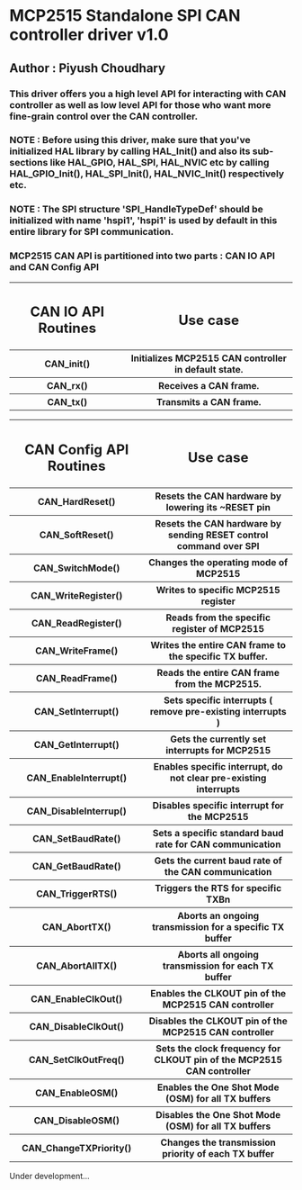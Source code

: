 <h1>MCP2515 Standalone SPI CAN controller driver v1.0</h1>
<h2> Author : Piyush Choudhary</h2>
<h3> This driver offers you a high level API for interacting with CAN controller as well as low level API for those who want more fine-grain control over the CAN controller. </h3>
<h3>NOTE : Before using this driver, make sure that you've initialized HAL library by calling HAL_Init() and also its sub-sections like HAL_GPIO, HAL_SPI, HAL_NVIC etc by calling HAL_GPIO_Init(), HAL_SPI_Init(), HAL_NVIC_Init() respectively etc.</h3>
<h3>NOTE : The SPI structure 'SPI_HandleTypeDef' should be initialized with name 'hspi1', 'hspi1' is used by default in this entire library for SPI communication.</h3>
<h3> MCP2515 CAN API is partitioned into two parts : CAN IO API and CAN Config API</h3>

<table>
    <tr>
        <th><h2>CAN IO API Routines</h2></th>
        <th><h2>Use case</h2></th>
    </tr>
    <tr>
        <th>CAN_init()</th>
        <th>Initializes MCP2515 CAN controller in default state.</th>
    </tr>
    <tr>
        <th>CAN_rx()</th>
        <th>Receives a CAN frame.</th>
    </tr>
    <tr>
        <th>CAN_tx()</th>
        <th>Transmits a CAN frame.</th>
    </tr>
</table>

<table>
    <tr>
        <th><h2>CAN Config API Routines</h2></th>
        <th><h2>Use case</h2></th>
    </tr>
    <tr>
        <th>CAN_HardReset()</th>
        <th>Resets the CAN hardware by lowering its ~RESET pin</th>
    </tr>
    <tr>
        <th>CAN_SoftReset()</th>
        <th>Resets the CAN hardware by sending RESET control command over SPI</th>
    </tr>
    <tr>
        <th>CAN_SwitchMode()</th>
        <th>Changes the operating mode of MCP2515</th>
    </tr>
    <tr>
        <th>CAN_WriteRegister()</th>
        <th>Writes to specific MCP2515 register</th>
    </tr>
    <tr>
        <th>CAN_ReadRegister()</th>
        <th>Reads from the specific register of MCP2515</th>
    </tr>
    <tr>
        <th>CAN_WriteFrame()</th>
        <th>Writes the entire CAN frame to the specific TX buffer.</th>
    </tr>
    <tr>
        <th>CAN_ReadFrame()</th>
        <th>Reads the entire CAN frame from the MCP2515.</th>
    </tr>
    <tr>
        <th>CAN_SetInterrupt()</th>
        <th>Sets specific interrupts ( remove pre-existing interrupts )</th>
    </tr>
    <tr>
        <th>CAN_GetInterrupt()</th>
        <th>Gets the currently set interrupts for MCP2515</th>
    </tr>
    <tr>
        <th>CAN_EnableInterrupt()</th>
        <th>Enables specific interrupt, do not clear pre-existing interrupts</th>
    </tr>
    <tr>
        <th>CAN_DisableInterrup()</th>
        <th>Disables specific interrupt for the MCP2515</th>
    </tr>
    <tr>
        <th>CAN_SetBaudRate()</th>
        <th>Sets a specific standard baud rate for CAN communication</th>
    </tr>
    <tr>
        <th>CAN_GetBaudRate()</th>
        <th>Gets the current baud rate of the CAN communication</th>
    </tr>
     <tr>
        <th>CAN_TriggerRTS()</th>
        <th>Triggers the RTS for specific TXBn</th>
    </tr>
    <tr>
         <th>CAN_AbortTX()</th>
         <th>Aborts an ongoing transmission for a specific TX buffer</th>
    </tr>
    <tr>
         <th>CAN_AbortAllTX()</th>
         <th>Aborts all ongoing transmission for each TX buffer</th>
    </tr>
    <tr>
         <th>CAN_EnableClkOut()</th>
         <th>Enables the CLKOUT pin of the MCP2515 CAN controller</th>
    </tr>
     <tr>
         <th>CAN_DisableClkOut()</th>
         <th>Disables the CLKOUT pin of the MCP2515 CAN controller</th>
    </tr>
     <tr>
         <th>CAN_SetClkOutFreq()</th>
         <th>Sets the clock frequency for CLKOUT pin of the MCP2515 CAN controller</th>
    </tr>
     <tr>
         <th>CAN_EnableOSM()</th>
         <th>Enables the One Shot Mode (OSM) for all TX buffers</th>
    </tr>
     <tr>
         <th>CAN_DisableOSM()</th>
         <th>Disables the One Shot Mode (OSM) for all TX buffers</th>
    </tr>
    <tr>
        <th>CAN_ChangeTXPriority()</th>
        <th>Changes the transmission priority of each TX buffer</th>
    </tr>


</table>

<p>Under development...</p>


